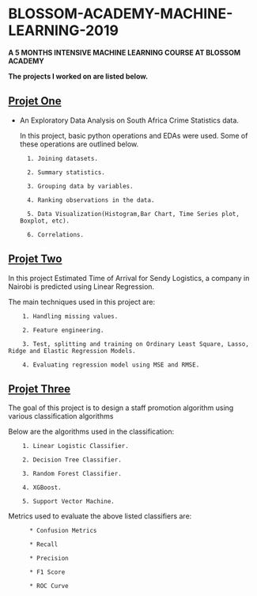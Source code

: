 # BLOSSOM-ACADEMY-MACHINE-LEARNING-2019
**A 5 MONTHS INTENSIVE MACHINE LEARNING COURSE AT BLOSSOM ACADEMY** 

**The projects I worked on are listed below.**

##  [Projet One](https://github.com/FTANKRA/Foster-Twumasi-Ankra)  
- An Exploratory Data Analysis on South Africa Crime Statistics data. 

  In this project, basic python operations and EDAs were used. Some of these operations are outlined below.

        1. Joining datasets.

        2. Summary statistics.

        3. Grouping data by variables.

        4. Ranking observations in the data.

        5. Data Visualization(Histogram,Bar Chart, Time Series plot, Boxplot, etc).

        6. Correlations.


## [Projet Two](https://github.com/FTANKRA/Sendy-Logistics-Challenge) 
In this project Estimated Time of Arrival for Sendy Logistics, a company in Nairobi is predicted using Linear Regression. 

  The main techniques used in this project are:

        1. Handling missing values.

        2. Feature engineering.

        3. Test, splitting and training on Ordinary Least Square, Lasso, Ridge and Elastic Regression Models.

        4. Evaluating regression model using MSE and RMSE.


## [Projet Three](https://github.com/FTANKRA/Classification) 
 The goal of this project is to design a staff promotion algorithm using various classification algorithms

  Below are the algorithms used in the classification:

        1. Linear Logistic Classifier.

        2. Decision Tree Classifier.

        3. Random Forest Classifier.

        4. XGBoost.
        
        5. Support Vector Machine.
   
   Metrics used to evaluate the above listed classifiers are:

          * Confusion Metrics
        
          * Recall
        
          * Precision
        
          * F1 Score
        
          * ROC Curve

